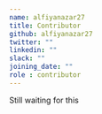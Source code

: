 ```yaml
---
name: alfiyanazar27
title: Contributor
github: alfiyanazar27
twitter: ""
linkedin: ""
slack: ""
joining_date: ""
role : contributor
---
```


Still waiting for this

